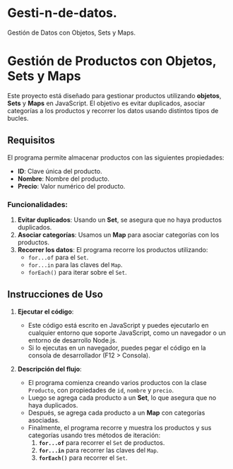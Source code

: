 # Gesti-n-de-datos.
Gestión de Datos con Objetos, Sets y Maps.

# Gestión de Productos con Objetos, Sets y Maps

Este proyecto está diseñado para gestionar productos utilizando **objetos**, **Sets** y **Maps** en JavaScript. El objetivo es evitar duplicados, asociar categorías a los productos y recorrer los datos usando distintos tipos de bucles.

## Requisitos
El programa permite almacenar productos con las siguientes propiedades:
- **ID**: Clave única del producto.
- **Nombre**: Nombre del producto.
- **Precio**: Valor numérico del producto.

### Funcionalidades:
1. **Evitar duplicados**: Usando un **Set**, se asegura que no haya productos duplicados.
2. **Asociar categorías**: Usamos un **Map** para asociar categorías con los productos.
3. **Recorrer los datos**: El programa recorre los productos utilizando:
   - `for...of` para el `Set`.
   - `for...in` para las claves del `Map`.
   - `forEach()` para iterar sobre el `Set`.

## Instrucciones de Uso

1. **Ejecutar el código**:
   - Este código está escrito en JavaScript y puedes ejecutarlo en cualquier entorno que soporte JavaScript, como un navegador o un entorno de desarrollo Node.js.
   - Si lo ejecutas en un navegador, puedes pegar el código en la consola de desarrollador (F12 > Consola).

2. **Descripción del flujo**:
   - El programa comienza creando varios productos con la clase `Producto`, con propiedades de `id`, `nombre` y `precio`.
   - Luego se agrega cada producto a un **Set**, lo que asegura que no haya duplicados.
   - Después, se agrega cada producto a un **Map** con categorías asociadas.
   - Finalmente, el programa recorre y muestra los productos y sus categorías usando tres métodos de iteración:
     1. **`for...of`** para recorrer el `Set` de productos.
     2. **`for...in`** para recorrer las claves del `Map`.
     3. **`forEach()`** para recorrer el `Set`.

